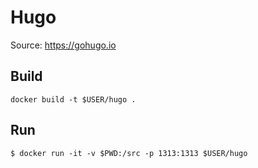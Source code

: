 # Hugo
Source: https://gohugo.io

## Build
```
docker build -t $USER/hugo .
```

## Run
```
$ docker run -it -v $PWD:/src -p 1313:1313 $USER/hugo
```

